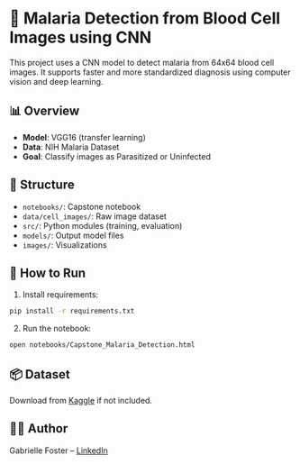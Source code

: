 # 🦠 Malaria Detection from Blood Cell Images using CNN

This project uses a CNN model to detect malaria from 64x64 blood cell images. It supports faster and more standardized diagnosis using computer vision and deep learning.

## 📊 Overview
- **Model**: VGG16 (transfer learning)
- **Data**: NIH Malaria Dataset
- **Goal**: Classify images as Parasitized or Uninfected

## 📁 Structure
- `notebooks/`: Capstone notebook
- `data/cell_images/`: Raw image dataset
- `src/`: Python modules (training, evaluation)
- `models/`: Output model files
- `images/`: Visualizations

## 🚀 How to Run
1. Install requirements:
```bash
pip install -r requirements.txt
```
2. Run the notebook:
```bash
open notebooks/Capstone_Malaria_Detection.html
```

## 📦 Dataset
Download from [Kaggle](https://www.kaggle.com/datasets/iarunava/cell-images-for-detecting-malaria) if not included.

## 👩‍🔬 Author
Gabrielle Foster – [LinkedIn](https://www.linkedin.com/in/gabriellefoster)
